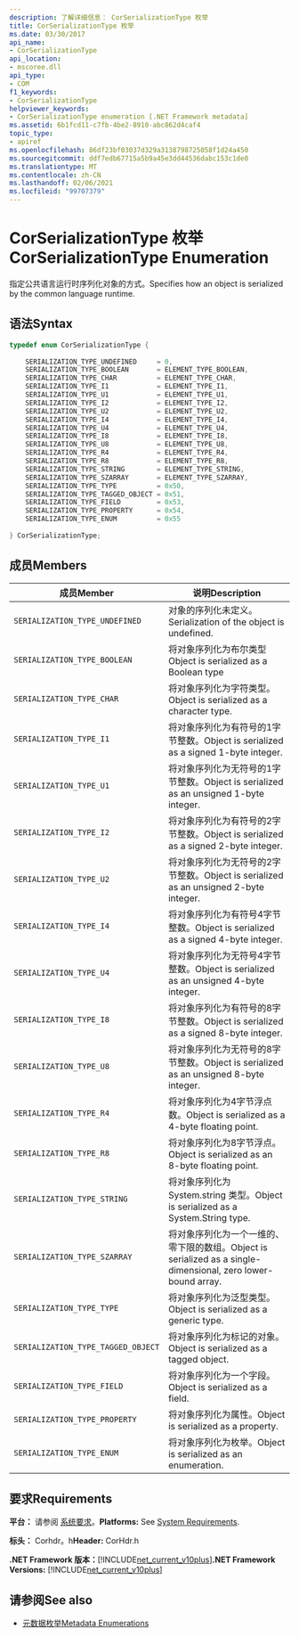 ```yaml
---
description: 了解详细信息： CorSerializationType 枚举
title: CorSerializationType 枚举
ms.date: 03/30/2017
api_name:
- CorSerializationType
api_location:
- mscoree.dll
api_type:
- COM
f1_keywords:
- CorSerializationType
helpviewer_keywords:
- CorSerializationType enumeration [.NET Framework metadata]
ms.assetid: 6b1fcd11-c7fb-4be2-8910-abc862d4caf4
topic_type:
- apiref
ms.openlocfilehash: 86df23bf03037d329a3138798725058f1d24a450
ms.sourcegitcommit: ddf7edb67715a5b9a45e3dd44536dabc153c1de0
ms.translationtype: MT
ms.contentlocale: zh-CN
ms.lasthandoff: 02/06/2021
ms.locfileid: "99707379"
---
```

# <a name="corserializationtype-enumeration"></a><span data-ttu-id="6cca4-103">CorSerializationType 枚举</span><span class="sxs-lookup"><span data-stu-id="6cca4-103">CorSerializationType Enumeration</span></span>

<span data-ttu-id="6cca4-104">指定公共语言运行时序列化对象的方式。</span><span class="sxs-lookup"><span data-stu-id="6cca4-104">Specifies how an object is serialized by the common language runtime.</span></span>  
  
## <a name="syntax"></a><span data-ttu-id="6cca4-105">语法</span><span class="sxs-lookup"><span data-stu-id="6cca4-105">Syntax</span></span>  
  
```cpp  
typedef enum CorSerializationType {  
  
    SERIALIZATION_TYPE_UNDEFINED     = 0,  
    SERIALIZATION_TYPE_BOOLEAN       = ELEMENT_TYPE_BOOLEAN,  
    SERIALIZATION_TYPE_CHAR          = ELEMENT_TYPE_CHAR,  
    SERIALIZATION_TYPE_I1            = ELEMENT_TYPE_I1,  
    SERIALIZATION_TYPE_U1            = ELEMENT_TYPE_U1,  
    SERIALIZATION_TYPE_I2            = ELEMENT_TYPE_I2,  
    SERIALIZATION_TYPE_U2            = ELEMENT_TYPE_U2,  
    SERIALIZATION_TYPE_I4            = ELEMENT_TYPE_I4,  
    SERIALIZATION_TYPE_U4            = ELEMENT_TYPE_U4,  
    SERIALIZATION_TYPE_I8            = ELEMENT_TYPE_I8,  
    SERIALIZATION_TYPE_U8            = ELEMENT_TYPE_U8,  
    SERIALIZATION_TYPE_R4            = ELEMENT_TYPE_R4,  
    SERIALIZATION_TYPE_R8            = ELEMENT_TYPE_R8,  
    SERIALIZATION_TYPE_STRING        = ELEMENT_TYPE_STRING,  
    SERIALIZATION_TYPE_SZARRAY       = ELEMENT_TYPE_SZARRAY,  
    SERIALIZATION_TYPE_TYPE          = 0x50,  
    SERIALIZATION_TYPE_TAGGED_OBJECT = 0x51,  
    SERIALIZATION_TYPE_FIELD         = 0x53,  
    SERIALIZATION_TYPE_PROPERTY      = 0x54,  
    SERIALIZATION_TYPE_ENUM          = 0x55  
  
} CorSerializationType;  
```  
  
## <a name="members"></a><span data-ttu-id="6cca4-106">成员</span><span class="sxs-lookup"><span data-stu-id="6cca4-106">Members</span></span>  
  
|<span data-ttu-id="6cca4-107">成员</span><span class="sxs-lookup"><span data-stu-id="6cca4-107">Member</span></span>|<span data-ttu-id="6cca4-108">说明</span><span class="sxs-lookup"><span data-stu-id="6cca4-108">Description</span></span>|  
|------------|-----------------|  
|`SERIALIZATION_TYPE_UNDEFINED`|<span data-ttu-id="6cca4-109">对象的序列化未定义。</span><span class="sxs-lookup"><span data-stu-id="6cca4-109">Serialization of the object is undefined.</span></span>|  
|`SERIALIZATION_TYPE_BOOLEAN`|<span data-ttu-id="6cca4-110">将对象序列化为布尔类型</span><span class="sxs-lookup"><span data-stu-id="6cca4-110">Object is serialized as a Boolean type</span></span>|  
|`SERIALIZATION_TYPE_CHAR`|<span data-ttu-id="6cca4-111">将对象序列化为字符类型。</span><span class="sxs-lookup"><span data-stu-id="6cca4-111">Object is serialized as a character type.</span></span>|  
|`SERIALIZATION_TYPE_I1`|<span data-ttu-id="6cca4-112">将对象序列化为有符号的1字节整数。</span><span class="sxs-lookup"><span data-stu-id="6cca4-112">Object is serialized as a signed 1-byte integer.</span></span>|  
|`SERIALIZATION_TYPE_U1`|<span data-ttu-id="6cca4-113">将对象序列化为无符号的1字节整数。</span><span class="sxs-lookup"><span data-stu-id="6cca4-113">Object is serialized as an unsigned 1-byte integer.</span></span>|  
|`SERIALIZATION_TYPE_I2`|<span data-ttu-id="6cca4-114">将对象序列化为有符号的2字节整数。</span><span class="sxs-lookup"><span data-stu-id="6cca4-114">Object is serialized as a signed 2-byte integer.</span></span>|  
|`SERIALIZATION_TYPE_U2`|<span data-ttu-id="6cca4-115">将对象序列化为无符号的2字节整数。</span><span class="sxs-lookup"><span data-stu-id="6cca4-115">Object is serialized as an unsigned 2-byte integer.</span></span>|  
|`SERIALIZATION_TYPE_I4`|<span data-ttu-id="6cca4-116">将对象序列化为有符号4字节整数。</span><span class="sxs-lookup"><span data-stu-id="6cca4-116">Object is serialized as a signed 4-byte integer.</span></span>|  
|`SERIALIZATION_TYPE_U4`|<span data-ttu-id="6cca4-117">将对象序列化为无符号4字节整数。</span><span class="sxs-lookup"><span data-stu-id="6cca4-117">Object is serialized as an unsigned 4-byte integer.</span></span>|  
|`SERIALIZATION_TYPE_I8`|<span data-ttu-id="6cca4-118">将对象序列化为有符号的8字节整数。</span><span class="sxs-lookup"><span data-stu-id="6cca4-118">Object is serialized as a signed 8-byte integer.</span></span>|  
|`SERIALIZATION_TYPE_U8`|<span data-ttu-id="6cca4-119">将对象序列化为无符号的8字节整数。</span><span class="sxs-lookup"><span data-stu-id="6cca4-119">Object is serialized as an unsigned 8-byte integer.</span></span>|  
|`SERIALIZATION_TYPE_R4`|<span data-ttu-id="6cca4-120">将对象序列化为4字节浮点数。</span><span class="sxs-lookup"><span data-stu-id="6cca4-120">Object is serialized as a 4-byte floating point.</span></span>|  
|`SERIALIZATION_TYPE_R8`|<span data-ttu-id="6cca4-121">将对象序列化为8字节浮点。</span><span class="sxs-lookup"><span data-stu-id="6cca4-121">Object is serialized as an 8-byte floating point.</span></span>|  
|`SERIALIZATION_TYPE_STRING`|<span data-ttu-id="6cca4-122">将对象序列化为 System.string 类型。</span><span class="sxs-lookup"><span data-stu-id="6cca4-122">Object is serialized as a System.String type.</span></span>|  
|`SERIALIZATION_TYPE_SZARRAY`|<span data-ttu-id="6cca4-123">将对象序列化为一个一维的、零下限的数组。</span><span class="sxs-lookup"><span data-stu-id="6cca4-123">Object is serialized as a single-dimensional, zero lower-bound array.</span></span>|  
|`SERIALIZATION_TYPE_TYPE`|<span data-ttu-id="6cca4-124">将对象序列化为泛型类型。</span><span class="sxs-lookup"><span data-stu-id="6cca4-124">Object is serialized as a generic type.</span></span>|  
|`SERIALIZATION_TYPE_TAGGED_OBJECT`|<span data-ttu-id="6cca4-125">将对象序列化为标记的对象。</span><span class="sxs-lookup"><span data-stu-id="6cca4-125">Object is serialized as a tagged object.</span></span>|  
|`SERIALIZATION_TYPE_FIELD`|<span data-ttu-id="6cca4-126">将对象序列化为一个字段。</span><span class="sxs-lookup"><span data-stu-id="6cca4-126">Object is serialized as a field.</span></span>|  
|`SERIALIZATION_TYPE_PROPERTY`|<span data-ttu-id="6cca4-127">将对象序列化为属性。</span><span class="sxs-lookup"><span data-stu-id="6cca4-127">Object is serialized as a property.</span></span>|  
|`SERIALIZATION_TYPE_ENUM`|<span data-ttu-id="6cca4-128">将对象序列化为枚举。</span><span class="sxs-lookup"><span data-stu-id="6cca4-128">Object is serialized as an enumeration.</span></span>|  
  
## <a name="requirements"></a><span data-ttu-id="6cca4-129">要求</span><span class="sxs-lookup"><span data-stu-id="6cca4-129">Requirements</span></span>  

 <span data-ttu-id="6cca4-130">**平台：** 请参阅 [系统要求](../../get-started/system-requirements.md)。</span><span class="sxs-lookup"><span data-stu-id="6cca4-130">**Platforms:** See [System Requirements](../../get-started/system-requirements.md).</span></span>  
  
 <span data-ttu-id="6cca4-131">**标头：** Corhdr。h</span><span class="sxs-lookup"><span data-stu-id="6cca4-131">**Header:** CorHdr.h</span></span>  
  
 <span data-ttu-id="6cca4-132">**.NET Framework 版本：**[!INCLUDE[net_current_v10plus](../../../../includes/net-current-v10plus-md.md)]</span><span class="sxs-lookup"><span data-stu-id="6cca4-132">**.NET Framework Versions:** [!INCLUDE[net_current_v10plus](../../../../includes/net-current-v10plus-md.md)]</span></span>  
  
## <a name="see-also"></a><span data-ttu-id="6cca4-133">请参阅</span><span class="sxs-lookup"><span data-stu-id="6cca4-133">See also</span></span>

- [<span data-ttu-id="6cca4-134">元数据枚举</span><span class="sxs-lookup"><span data-stu-id="6cca4-134">Metadata Enumerations</span></span>](metadata-enumerations.md)
